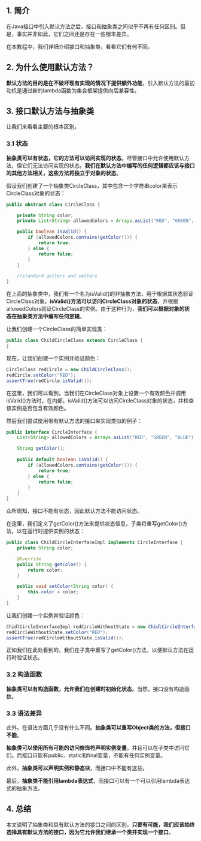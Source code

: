 ## 1. 简介

在Java接口中引入默认方法之后，接口和抽象类之间似乎不再有任何区别。但是，事实并非如此，它们之间还是存在一些根本差异。

在本教程中，我们详细介绍接口和抽象类，看看它们有何不同。

## 2. 为什么使用默认方法？

**默认方法的目的是在不破坏现有实现的情况下提供额外功能**，引入默认方法的最初动机是通过新的lambda函数为集合框架提供向后兼容性。

## 3. 接口默认方法与抽象类

让我们来看看主要的根本区别。

### 3.1 状态

**抽象类可以有状态，它的方法可以访问实现的状态**。尽管接口中允许使用默认方法，但它们无法访问实现的状态。**我们在默认方法中编写的任何逻辑都应该与接口的其他方法相关，这些方法将独立于对象的状态**。

假设我们创建了一个抽象类CircleClass，其中包含一个字符串color来表示CircleClass对象的状态：

```java
public abstract class CircleClass {

    private String color;
    private List<String> allowedColors = Arrays.asList("RED", "GREEN", "BLUE");

    public boolean isValid() {
        if (allowedColors.contains(getColor())) {
            return true;
        } else {
            return false;
        }
    }

    //standard getters and setters
}
```

在上面的抽象类中，我们有一个名为isValid()的非抽象方法，用于根据其状态验证CircleClass对象。**isValid()方法可以访问CircleClass对象的状态**，并根据allowedColors验证CircleClass的实例。由于这种行为，**我们可以根据对象的状态在抽象类方法中编写任何逻辑**。

让我们创建一个CircleClass的简单实现类：

```java
public class ChildCircleClass extends CircleClass {
}
```

现在，让我们创建一个实例并验证颜色：

```java
CircleClass redCircle = new ChildCircleClass();
redCircle.setColor("RED");
assertTrue(redCircle.isValid());
```

在这里，我们可以看到，当我们在CircleClass对象上设置一个有效颜色并调用isValid()方法时，在内部，isValid()方法可以访问CircleClass对象的状态，并检查该实例是否包含有效颜色。

然后我们尝试使用带有默认方法的接口来实现类似的例子：

```java
public interface CircleInterface {
    List<String> allowedColors = Arrays.asList("RED", "GREEN", "BLUE");

    String getColor();
    
    public default boolean isValid() {
        if (allowedColors.contains(getColor())) {
            return true;
        } else {
            return false;
        }
    }
}
```

众所周知，接口不能有状态，因此默认方法不能访问状态。

在这里，我们定义了getColor()方法来提供状态信息，子类将重写getColor()方法，以在运行时提供实例的状态：

```java
public class ChildCircleInterfaceImpl implements CircleInterface {
	private String color;

	@Override
	public String getColor() {
		return color;
	}

	public void setColor(String color) {
		this.color = color;
	}
}
```

让我们创建一个实例并验证颜色：

```java
ChidlCircleInterfaceImpl redCircleWithoutState = new ChidlCircleInterfaceImpl();
redCircleWithoutState.setColor("RED");
assertTrue(redCircleWithoutState.isValid());
```

正如我们在此处看到的，我们在子类中重写了getColor()方法，以便默认方法在运行时验证状态。

### 3.2 构造函数

**抽象类可以有构造函数，允许我们在创建时初始化状态**。当然，接口没有构造函数。

### 3.3 语法差异

此外，在语法方面几乎没有什么不同。**抽象类可以重写Object类的方法，但接口不能**。

**抽象类可以使用所有可能的访问修饰符声明实例变量**，并且可以在子类中访问它们。而接口只能有public、static和final变量，不能有任何实例变量。

此外，**抽象类可以声明实例和静态块**，而接口中不能有这些。

最后，**抽象类不能引用lambda表达式**，而接口可以有一个可以引用lambda表达式的抽象方法。

## 4. 总结

本文说明了抽象类和具有默认方法的接口之间的区别。**只要有可能，我们应该始终选择具有默认方法的接口，因为它允许我们继承一个类并实现一个接口**。
